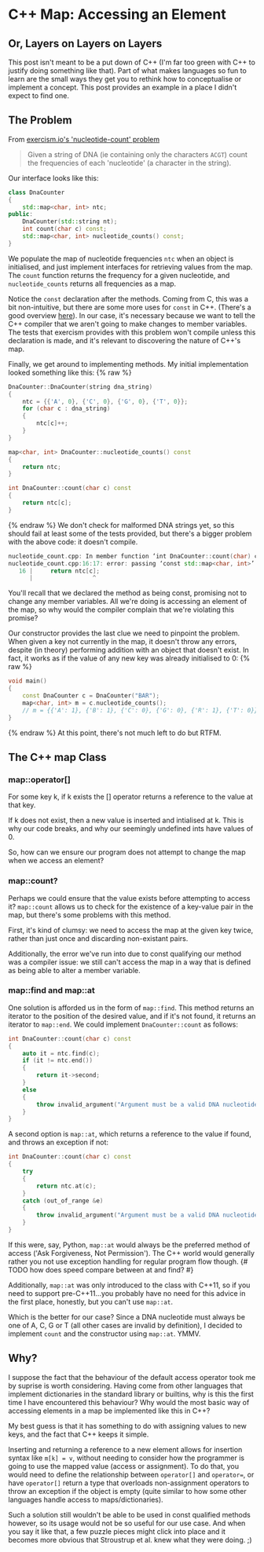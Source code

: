 # C++ Map: Accessing an Element
## Or, Layers on Layers on Layers

This post isn't meant to be a put down of C++ (I'm far too green with C++ to
justify doing something like that).
Part of what makes languages so fun to learn are the small ways
they get you to rethink how to conceptualise or implement a concept. This post
provides an example in a place I didn't expect to find one.

## The Problem

From [exercism.io's 'nucleotide-count' problem](https://exercism.io/tracks/cpp/exercises/nucleotide-count)
> Given a string of DNA (ie containing only the characters `ACGT`) count the
frequencies of each 'nucleotide' (a character in the string).

Our interface looks like this:
```c++
class DnaCounter
{
    std::map<char, int> ntc;
public:
    DnaCounter(std::string nt);
    int count(char c) const;
    std::map<char, int> nucleotide_counts() const;
}
```
We populate the map of nucleotide frequencies `ntc` when an object is
initialised, and just implement interfaces for retrieving values from the map.
The `count` function returns the frequency for a given nucleotide, and
`nucleotide_counts` returns all frequencies as a map.

Notice the `const` declaration after the methods. Coming from C,
this was a bit non-intuitive, but there are some more uses for `const` in C++.
(There's a good overview [here](http://duramecho.com/ComputerInformation/WhyHowCppConst.html)).
In our case, it's necessary because we want to tell the C++ compiler that we
aren't going to make changes to member variables. The tests that exercism
provides with this problem won't compile unless this declaration is made, and
it's relevant to discovering the nature of C++'s map.

Finally, we get around to implementing methods. My initial implementation
looked something like this:
{% raw %}
```c++
DnaCounter::DnaCounter(string dna_string)
{
    ntc = {{'A', 0}, {'C', 0}, {'G', 0}, {'T', 0}};
    for (char c : dna_string)
    {
        ntc[c]++;
    }
}

map<char, int> DnaCounter::nucleotide_counts() const
{
    return ntc;
}

int DnaCounter::count(char c) const
{
    return ntc[c];
}
```
{% endraw %}
We don't check for malformed DNA strings yet, so this should fail at least some
of the tests provided, but there's a bigger problem with the above code: it
doesn't compile.

```c++
nucleotide_count.cpp: In member function ‘int DnaCounter::count(char) const’:
nucleotide_count.cpp:16:17: error: passing ‘const std::map<char, int>’ as ‘this’ argument discards qualifiers [-fpermissive]
   16 |     return ntc[c];
      |                 ^
```

You'll recall that we declared the method as being const, promising not to
change any member variables. All we're doing is accessing an element of the
map, so why would the compiler complain that we're violating this promise?

Our constructor provides the last clue we need to pinpoint the problem. When
given a key not currently in the map, it doesn't throw any errors, despite (in
theory) performing addition with an object that doesn't exist. In fact, it
works as if the value of any new key was already initialised to 0:
{% raw %}
```c++
void main()
{
    const DnaCounter c = DnaCounter("BAR");
    map<char, int> m = c.nucleotide_counts();
    // m = {{'A': 1}, {'B': 1}, {'C': 0}, {'G': 0}, {'R': 1}, {'T': 0}}
}
```
{% endraw %}
At this point, there's not much left to do but RTFM.

## The C++ map Class
### map::operator[]

For some key k, if k exists the \[\] operator returns a reference to the value at
that key.

If k does not exist, then a new value is inserted and intialised at k. This is
why our code breaks, and why our seemingly undefined ints have values of 0.

So, how can we ensure our program does not attempt to change the map when we
access an element?

### map::count?

Perhaps we could ensure that the value exists before attempting to access it?
`map::count` allows us to check for the existence of a key-value pair in the
map, but there's some problems with this method.

First, it's kind of clumsy: we need to access the map at the given key twice,
rather than just once and discarding non-existant pairs.

Additionally, the error we've run into due to const qualifying our method was a
compiler issue: we still can't access the map in a way that is defined as being
able to alter a member variable.

### map::find and map::at

One solution is afforded us in the form of `map::find`. This method returns an
iterator to the position of the desired value, and if it's not found, it
returns an iterator to `map::end`. We could implement `DnaCounter::count` as
follows:
```c++
int DnaCounter::count(char c) const
{
    auto it = ntc.find(c);
    if (it != ntc.end())
    {
        return it->second;
    }
    else
    {
        throw invalid_argument("Argument must be a valid DNA nucleotide.");
    }
}
```
A second option is `map::at`, which returns a reference to the value if found,
and throws an exception if not:
```c++
int DnaCounter::count(char c) const
{
    try
    {
        return ntc.at(c);
    }
    catch (out_of_range &e)
    {
        throw invalid_argument("Argument must be a valid DNA nucleotide.");
    }
}
```

If this were, say, Python, `map::at` would always be the preferred method
of access ('Ask Forgiveness, Not Permission'). The C++ world would generally
rather you not use exception handling for regular program flow though.
{# TODO how does speed compare between at and find? #}

Additionally, `map::at` was only introduced to the class with C++11, so if you
need to support pre-C++11...you probably have no need for this advice in the
first place, honestly, but you can't use `map::at`.

Which is the better for our case? Since a DNA nucleotide must always be one of
A, C, G or T (all other cases are invalid by definition), I decided to
implement `count` and the constructor using `map::at`. YMMV.

## Why?

I suppose the fact that the behaviour of the default access operator took me
by suprise is worth considering. Having come from other languages that
implement dictionaries in the standard library or builtins, why is this the
first time I have encountered this behaviour? Why would the most basic way of
accessing elements in a map be implemented like this in C++?

My best guess is that it has something to do with assigning values to new keys,
and the fact that C++ keeps it simple.

Inserting and returning a reference to a new element allows for insertion
syntax like `m[k] = v`, without needing to consider how the programmer is
going to use the mapped value (access or assignment). To do that, you would
need to define the relationship between `operator[]` and `operator=`, or have
`operator[]` return a type that overloads non-assignment operators to throw an
exception if the object is empty (quite similar to how some other languages
handle access to maps/dictionaries).

Such a solution still wouldn't be able to be used in const qualified methods
however, so its usage would not be so useful for our use case. And when you say
it like that, a few puzzle pieces might click into place and it becomes
more obvious that Stroustrup et al. knew what they were doing. ;)
